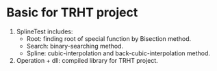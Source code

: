 # Basic for TRHT project
1. SplineTest includes:
    - Root: finding root of special function by Bisection method.
    - Search: binary-searching method.
    - Spline: cubic-interpolation and back-cubic-interpolation method.
2. Operation + dll: compiled library for TRHT project.